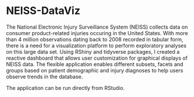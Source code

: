 # NEISS-DataViz
The National Electronic Injury Surveillance System (NEISS) collects data on consumer product-related injuries occuring in the United States. With more than 4 million observations dating back to 2008 recorded in tabular form, there is a need for a visualization platform to perform exploratory analyses on this large data set. Using RShiny and tidyverse packages, I created a reactive dashboard that allows user customization for graphical displays of NEISS data. The flexible application enables different subsets, facets and groups based on patient demographic and injury diagnoses to help users observe trends in the database.

The application can be run directly from RStudio. 
